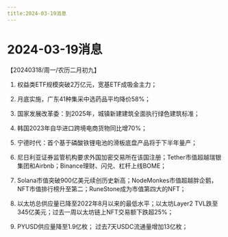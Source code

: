```yaml
---
title:2024-03-19消息
---
```

# 2024-03-19消息
【20240318/周一/农历二月初九】
1. 权益类ETF规模突破2万亿元，宽基ETF成吸金主力；

2. 月底实施，广东41种集采中选药品平均降价58%；

3. 国家发展改革委：到2025年，城镇新建建筑全面执行绿色建筑标准；

4. 韩国2023年自华进口跨境电商货物同比增70%；

5. 宁德时代：首个基于磷酸铁锂电池的滑板底盘产品将于下半年量产；

6. 尼日利亚证券监管机构要求外国加密交易所在该国注册；Tether市值超越瑞银集团和Airbnb；Binance理财、闪兑、杠杆上线BOME；

7. Solana市值突破900亿美元续创历史新高；NodeMonkes市值超越胖企鹅，NFT市值排行榜升至第二；RuneStone成为市值第四大的NFT；

8. 以太坊总供应量已降至2022年8月以来的最低水平；以太坊Layer2 TVL跌至345亿美元；过去一周以太坊链上NFT交易额下跌超25%；

9. PYUSD供应量降至1.9亿枚；
过去7天USDC流通量增加13亿枚；